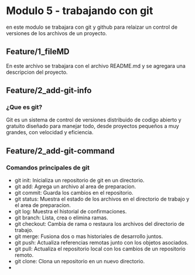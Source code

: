 # Modulo 5 - trabajando con git

en este modulo se trabajara con git y github para relaizar un control
de versiones de los archivos de un proyecto.

## Feature/1_fileMD
En este archivo se trabajara con el archivo README.md y se agregara una descripcion del proyecto.

## Feature/2_add-git-info

### ¿Que es git?
Git es un sistema de control de versiones distribuido de codigo abierto y gratuito diseñado para manejar todo, desde proyectos pequeños a muy grandes, con velocidad y eficiencia.

## Feature/2_add-git-command

### Comandos principales de git 
- git init: Inicializa un repositorio de git en un directorio.
- git add: Agrega un archivo al area de preparacion.
- git commit: Guarda los cambios en el repositorio.
- git status: Muestra el estado de los archivos en el directorio de trabajo y el area de preparacion.
- git log: Muestra el historial de confirmaciones.
- git branch: Lista, crea o elimina ramas.
- git checkout: Cambia de rama o restaura los archivos del directorio de trabajo.
- git merge: Fusiona dos o mas historiales de desarrollo juntos.
- git push: Actualiza referencias remotas junto con los objetos asociados.
- git pull: Actualiza el repositorio local con los cambios de un repositorio remoto.
- git clone: Clona un repositorio en un nuevo directorio.
- 